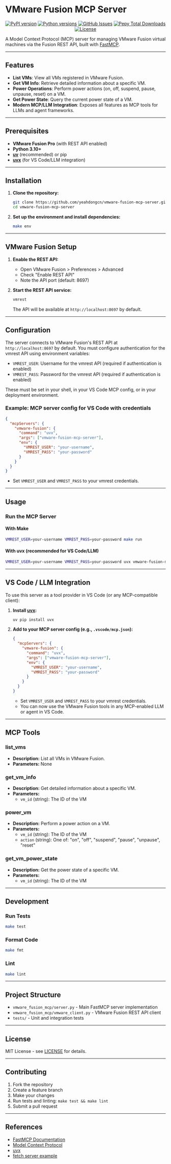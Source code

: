 # VMware Fusion MCP Server

<p align="center">
<a href="https://pypi.org/project/vmware-fusion-mcp-server/"><img src="https://img.shields.io/pypi/v/vmware-fusion-mcp-server?color=%2334D058&label=pypi" alt="PyPI version" /></a>
<a href="https://pypi.org/project/vmware-fusion-mcp-server/"><img src="https://img.shields.io/pypi/pyversions/vmware-fusion-mcp-server.svg?color=brightgreen" alt="Python versions" /></a>
<a href="https://github.com/yeahdongcn/vmware-fusion-mcp-server/issues"><img src="https://img.shields.io/github/issues-raw/yeahdongcn/vmware-fusion-mcp-server" alt="GitHub Issues" /></a>
<a href="https://pepy.tech/projects/vmware-fusion-mcp-server"><img alt="Pepy Total Downloads" src="https://img.shields.io/pepy/dt/vmware-fusion-mcp-server?label=pypi%20%7C%20downloads&color=brightgreen"/></a>
<a href="https://github.com/yeahdongcn/vmware-fusion-mcp-server/blob/main/LICENSE"><img src="https://img.shields.io/pypi/l/vmware-fusion-mcp-server?color=brightgreen" alt="License" /></a>
</p>

A Model Context Protocol (MCP) server for managing VMware Fusion virtual machines via the Fusion REST API, built with [FastMCP](https://github.com/jlowin/fastmcp).

---

## Features

- **List VMs**: View all VMs registered in VMware Fusion.
- **Get VM Info**: Retrieve detailed information about a specific VM.
- **Power Operations**: Perform power actions (on, off, suspend, pause, unpause, reset) on a VM.
- **Get Power State**: Query the current power state of a VM.
- **Modern MCP/LLM Integration**: Exposes all features as MCP tools for LLMs and agent frameworks.

---

## Prerequisites

- **VMware Fusion Pro** (with REST API enabled)
- **Python 3.10+**
- **[uv](https://github.com/astral-sh/uv)** (recommended) or pip
- **[uvx](https://github.com/modelcontextprotocol/uvx)** (for VS Code/LLM integration)

---

## Installation

1. **Clone the repository:**
   ```bash
   git clone https://github.com/yeahdongcn/vmware-fusion-mcp-server.git
   cd vmware-fusion-mcp-server
   ```

2. **Set up the environment and install dependencies:**
   ```bash
   make env
   ```

---

## VMware Fusion Setup

1. **Enable the REST API:**
   - Open VMware Fusion > Preferences > Advanced
   - Check "Enable REST API"
   - Note the API port (default: 8697)

2. **Start the REST API service:**
   ```bash
   vmrest
   ```
   The API will be available at `http://localhost:8697` by default.

---

## Configuration

The server connects to VMware Fusion's REST API at `http://localhost:8697` by default. You must configure authentication for the vmrest API using environment variables:

- `VMREST_USER`: Username for the vmrest API (required if authentication is enabled)
- `VMREST_PASS`: Password for the vmrest API (required if authentication is enabled)

These must be set in your shell, in your VS Code MCP config, or in your deployment environment.

### Example: MCP server config for VS Code with credentials

```json
{
  "mcpServers": {
    "vmware-fusion": {
      "command": "uvx",
      "args": ["vmware-fusion-mcp-server"],
      "env": {
        "VMREST_USER": "your-username",
        "VMREST_PASS": "your-password"
      }
    }
  }
}
```

- Set `VMREST_USER` and `VMREST_PASS` to your vmrest credentials.

---

## Usage

### Run the MCP Server

#### With Make

```bash
VMREST_USER=your-username VMREST_PASS=your-password make run
```

#### With uvx (recommended for VS Code/LLM)

```bash
VMREST_USER=your-username VMREST_PASS=your-password uvx vmware-fusion-mcp-server
```

---

## VS Code / LLM Integration

To use this server as a tool provider in VS Code (or any MCP-compatible client):

1. **Install [uvx](https://github.com/modelcontextprotocol/uvx):**
   ```bash
   uv pip install uvx
   ```

2. **Add to your MCP server config (e.g., `.vscode/mcp.json`):**
   ```json
   {
     "mcpServers": {
       "vmware-fusion": {
         "command": "uvx",
         "args": ["vmware-fusion-mcp-server"],
         "env": {
           "VMREST_USER": "your-username",
           "VMREST_PASS": "your-password"
         }
       }
     }
   }
   ```
   - Set `VMREST_USER` and `VMREST_PASS` to your vmrest credentials.
   - You can now use the VMware Fusion tools in any MCP-enabled LLM or agent in VS Code.

---

## MCP Tools

### list_vms

- **Description:** List all VMs in VMware Fusion.
- **Parameters:** None

### get_vm_info

- **Description:** Get detailed information about a specific VM.
- **Parameters:**
  - `vm_id` (string): The ID of the VM

### power_vm

- **Description:** Perform a power action on a VM.
- **Parameters:**
  - `vm_id` (string): The ID of the VM
  - `action` (string): One of: "on", "off", "suspend", "pause", "unpause", "reset"

### get_vm_power_state

- **Description:** Get the power state of a specific VM.
- **Parameters:**
  - `vm_id` (string): The ID of the VM

---

## Development

### Run Tests

```bash
make test
```

### Format Code

```bash
make fmt
```

### Lint

```bash
make lint
```

---

## Project Structure

- `vmware_fusion_mcp/server.py` - Main FastMCP server implementation
- `vmware_fusion_mcp/vmware_client.py` - VMware Fusion REST API client
- `tests/` - Unit and integration tests

---

## License

MIT License - see [LICENSE](LICENSE) for details.

---

## Contributing

1. Fork the repository
2. Create a feature branch
3. Make your changes
4. Run tests and linting: `make test && make lint`
5. Submit a pull request

---

## References

- [FastMCP Documentation](https://gofastmcp.com/)
- [Model Context Protocol](https://modelcontextprotocol.io/)
- [uvx](https://github.com/modelcontextprotocol/uvx)
- [fetch server example](https://github.com/modelcontextprotocol/servers/tree/main/src/fetch)
